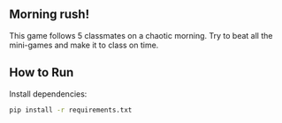 ## Morning rush!

This game follows 5 classmates on a chaotic morning.
Try to beat all the mini-games and make it to class on time.

## How to Run

Install dependencies:

```bash
pip install -r requirements.txt
